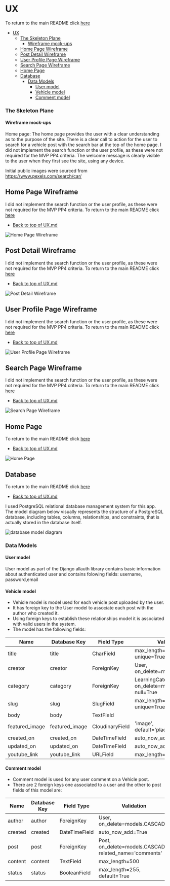 # UX

To return to the main README click [here](/README.md)

- [UX](#ux)
    - [The Skeleton Plane](#the-skeleton-plane)
      - [Wireframe mock-ups](#wireframe-mock-ups)
  - [Home Page Wireframe](#home-page-wireframe)
  - [Post Detail Wireframe](#post-detail-wireframe)
  - [User Profile Page Wireframe](#user-profile-page-wireframe)
  - [Search Page Wireframe](#search-page-wireframe)
  - [Home Page](#home-page)
  - [Database](#database)
    - [Data Models](#data-models)
      - [User model](#user-model)
      - [Vehicle model](#vehicle-model)
      - [Comment model](#comment-model)

### The Skeleton Plane
#### Wireframe mock-ups

Home page: The home page provides the user with a clear understanding as to the purpose of the site. 
There is a clear call to action for the user to search for a vehicle post with the search bar at the top of the home page. 
I did not implement the search function or the user profile, as these were not required for the MVP PP4 criteria.
The welcome message is clearly visible to the user when they first see the site, using any device.

Initial public images were sourced from https://www.pexels.com/search/car/

## Home Page Wireframe
I did not implement the search function or the user profile, as these were not required for the MVP PP4 criteria.
To return to the main README click [here](/README.md)
* [Back to top of UX.md](#ux) 

![Home Page Wireframe](/assets/wireframes/homepage-wireframea.png)

## Post Detail Wireframe
I did not implement the search function or the user profile, as these were not required for the MVP PP4 criteria.
To return to the main README click [here](/README.md)
* [Back to top of UX.md](#ux) 

![Post Detail Wireframe](/assets/wireframes/homepage-wireframeb.png)

## User Profile Page Wireframe
I did not implement the search function or the user profile, as these were not required for the MVP PP4 criteria.
To return to the main README click [here](/README.md)
* [Back to top of UX.md](#ux) 

![User Profile Page Wireframe](/assets/wireframes/homepage-wireframec.png)

## Search Page Wireframe
I did not implement the search function or the user profile, as these were not required for the MVP PP4 criteria.
To return to the main README click [here](/README.md)
* [Back to top of UX.md](#ux) 

![Search Page Wireframe](/assets/wireframes/homepage-wireframed.png)

## Home Page
To return to the main README click [here](/README.md)
* [Back to top of UX.md](#ux) 

![Home Page](/assets/screenshots/homepage.png)

## Database

To return to the main README click [here](/README.md)
* [Back to top of UX.md](#ux) 

I used PostgreSQL relational database management system for this app.
The model diagram below visually represents the structure of a PostgreSQL database, including tables, columns, relationships, and constraints, that is actually stored in the database itself.

![database model diagram](/assets/docs/databasemodel.png)

### Data Models

#### User model
User model as part of the Django allauth library contains basic information about authenticated user and contains folowing fields: username, password,email

#### Vehicle model

- Vehicle model is model used for each vehicle post uploaded by the user. 
- It has foreign key to the User model to associate each post with the author who created it.
- Using foreign keys to establish these relationships model it is associated with valid users in the system. 
- The model has the following fields:

| Name          | Database Key  | Field Type    | Validation |
| ------------- | ------------- | ------------- | ---------- |
| title        | title      | CharField| max_length=200, unique=True  |
| creator        | creator       |ForeignKey   | User, on_delete=models.CASCADE  |
| category| category  | ForeignKey   | LearningCategory, on_delete=models.PROTECT, null=True     |
|  slug   | slug   | SlugField   | max_length=100, unique=True  |
| body       | body     |TextField |      |
|  featured_image     | featured_image      | CloudinaryField  | 'image', default='placeholder'   |
|  created_on     | created_on      | DateTimeField   | auto_now_add=True    |
|  updated_on     | updated_on      | DateTimeField   | auto_now_add=True    |
| youtube_link        | youtube_link     | URLField| max_length=200  |

#### Comment model

- Comment model is used for any user comment on a Vehicle post. 
- There are 2 foreign keys one associated to a user and the other to post fields of this model are:

| Name          | Database Key  | Field Type    | Validation |
| ------------- | ------------- | ------------- | ---------- |
| author         |  author          | ForeignKey | User, on_delete=models.CASCADE   |
| created        | created       | DateTimeField    | auto_now_add=True   |
| post| post   | ForeignKey   | Post, on_delete=models.CASCADE, related_name='comments'     |
| content    | content    | TextField    | max_length=500   |
| status       | status      |BooleanField | max_length=255, default=True     |

